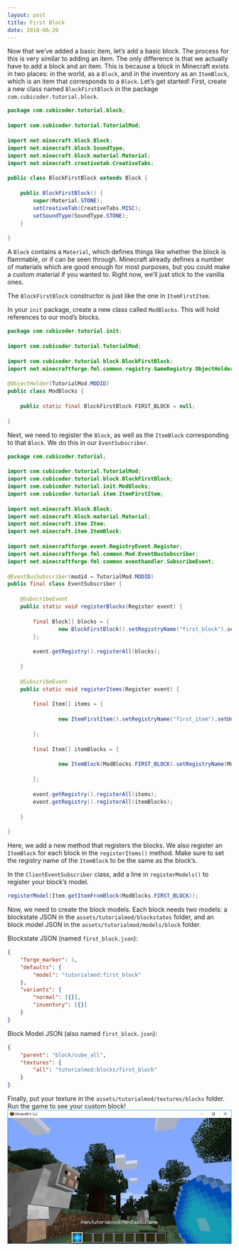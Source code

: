 ```yaml
---
layout: post
title: First Block
date: 2018-06-20
---
```


Now that we’ve added a basic item, let’s add a basic block. The process for this is very similar to adding an item. The only difference is that we actually have to add a block and an item. This is because a block in Minecraft exists in two places: in the world, as a `Block`, and in the inventory as an `ItemBlock`, which is an item that corresponds to a `Block`. Let’s get started! First, create a new class named `BlockFirstBlock` in the package `com.cubicoder.tutorial.block`.
```java
package com.cubicoder.tutorial.block;

import com.cubicoder.tutorial.TutorialMod;

import net.minecraft.block.Block;
import net.minecraft.block.SoundType;
import net.minecraft.block.material.Material;
import net.minecraft.creativetab.CreativeTabs;

public class BlockFirstBlock extends Block {

	public BlockFirstBlock() {
		super(Material.STONE);
		setCreativeTab(CreativeTabs.MISC);
		setSoundType(SoundType.STONE);
	}

}
```

A `Block` contains a `Material`, which defines things like whether the block is flammable, or if can be seen through. Minecraft already defines a number of materials which are good enough for most purposes, but you could make a custom material if you wanted to. Right now, we’ll just stick to the vanilla ones.

The `BlockFirstBlock` constructor is just like the one in `ItemFirstItem`.

In your `init` package, create a new class called `ModBlocks`. This will hold references to our mod’s blocks.
```java
package com.cubicoder.tutorial.init;
 
import com.cubicoder.tutorial.TutorialMod;
 
import com.cubicoder.tutorial.block.BlockFirstBlock;
import net.minecraftforge.fml.common.registry.GameRegistry.ObjectHolder;
 
@ObjectHolder(TutorialMod.MODID)
public class ModBlocks {
 
	public static final BlockFirstBlock FIRST_BLOCK = null;
 
}
```
Next, we need to register the `Block`, as well as the `ItemBlock` corresponding to that `Block`. We do this in our `EventSubscriber`.
```java
package com.cubicoder.tutorial;

import com.cubicoder.tutorial.TutorialMod;
import com.cubicoder.tutorial.block.BlockFirstBlock;
import com.cubicoder.tutorial.init.ModBlocks;
import com.cubicoder.tutorial.item.ItemFirstItem;

import net.minecraft.block.Block;
import net.minecraft.block.material.Material;
import net.minecraft.item.Item;
import net.minecraft.item.ItemBlock;

import net.minecraftforge.event.RegistryEvent.Register;
import net.minecraftforge.fml.common.Mod.EventBusSubscriber;
import net.minecraftforge.fml.common.eventhandler.SubscribeEvent;

@EventBusSubscriber(modid = TutorialMod.MODID)
public final class EventSubscriber {

	@SubscribeEvent
	public static void registerBlocks(Register event) {
		
		final Block[] blocks = {
				new BlockFirstBlock().setRegistryName("first_block").setUnlocalisedName(TutorialMod.MODID + "." + "first_block"),
		};

		event.getRegistry().registerAll(blocks);

	}

	@SubscribeEvent
	public static void registerItems(Register event) {

		final Item[] items = {

				new ItemFirstItem().setRegistryName("first_item").setUnlocalisedName(TutorialMod.MODID + "." + "first_item"),

		};

		final Item[] itemBlocks = {
                
                new ItemBlock(ModBlocks.FIRST_BLOCK).setRegistryName(ModBlocks.FIRST_BLOCK.getRegistryName()),

        };

		event.getRegistry().registerAll(items);
		event.getRegistry().registerAll(itemBlocks);

	}

}
```

Here, we add a new method that registers the blocks. We also register an `ItemBlock` for each block in the `registerItems()` method. Make sure to set the registry name of the `ItemBlock` to be the same as the block’s.

In the `ClientEventSubscriber` class, add a line in `registerModels()` to register your block’s model.
```java
registerModel(Item.getItemFromBlock(ModBlocks.FIRST_BLOCK));
```

Now, we need to create the block models. Each block needs two models: a blockstate JSON in the `assets/tutorialmod/blockstates` folder, and an block model JSON in the `assets/tutorialmod/models/block` folder.

Blockstate JSON (named `first_block.json`):
```JSON
{
    "forge_marker": 1,
    "defaults": {
        "model": "tutorialmod:first_block"
    },
    "variants": {
        "normal": [{}],
        "inventory": [{}]
    }
}
```
Block Model JSON (also named `first_block.json`):
```JSON
{
    "parent": "block/cube_all",
    "textures": {
        "all": "tutorialmod:blocks/first_block"
    }
}
```
Finally, put your texture in the `assets/tutorialmod/textures/blocks` folder. Run the game to see your custom block!
![item0](/img/4item/item0.png)
